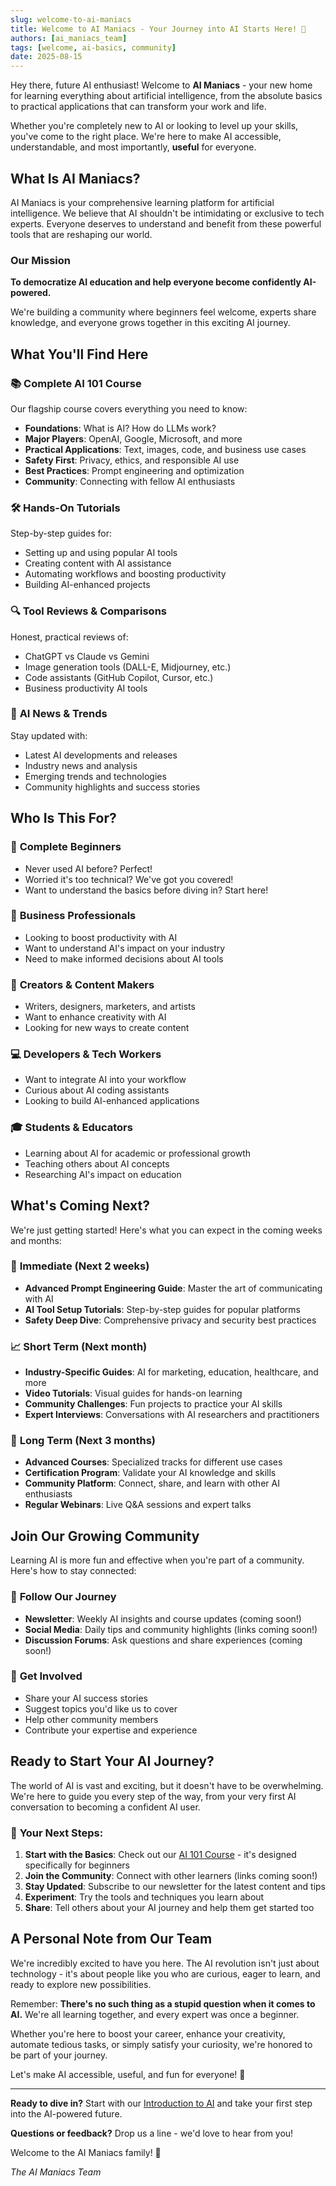 ```yaml
---
slug: welcome-to-ai-maniacs
title: Welcome to AI Maniacs - Your Journey into AI Starts Here! 🚀
authors: [ai_maniacs_team]
tags: [welcome, ai-basics, community]
date: 2025-08-15
---
```


Hey there, future AI enthusiast! Welcome to **AI Maniacs** - your new home for learning everything about artificial intelligence, from the absolute basics to practical applications that can transform your work and life.

Whether you're completely new to AI or looking to level up your skills, you've come to the right place. We're here to make AI accessible, understandable, and most importantly, **useful** for everyone.

<!-- truncate -->

## What Is AI Maniacs?

AI Maniacs is your comprehensive learning platform for artificial intelligence. We believe that AI shouldn't be intimidating or exclusive to tech experts. Everyone deserves to understand and benefit from these powerful tools that are reshaping our world.

### Our Mission

**To democratize AI education and help everyone become confidently AI-powered.**

We're building a community where beginners feel welcome, experts share knowledge, and everyone grows together in this exciting AI journey.

## What You'll Find Here

### 📚 **Complete AI 101 Course**

Our flagship course covers everything you need to know:

- **Foundations**: What is AI? How do LLMs work?
- **Major Players**: OpenAI, Google, Microsoft, and more
- **Practical Applications**: Text, images, code, and business use cases
- **Safety First**: Privacy, ethics, and responsible AI use
- **Best Practices**: Prompt engineering and optimization
- **Community**: Connecting with fellow AI enthusiasts

### 🛠️ **Hands-On Tutorials**

Step-by-step guides for:

- Setting up and using popular AI tools
- Creating content with AI assistance
- Automating workflows and boosting productivity
- Building AI-enhanced projects

### 🔍 **Tool Reviews & Comparisons**

Honest, practical reviews of:

- ChatGPT vs Claude vs Gemini
- Image generation tools (DALL-E, Midjourney, etc.)
- Code assistants (GitHub Copilot, Cursor, etc.)
- Business productivity AI tools

### 📰 **AI News & Trends**

Stay updated with:

- Latest AI developments and releases
- Industry news and analysis
- Emerging trends and technologies
- Community highlights and success stories

## Who Is This For?

### 🎯 **Complete Beginners**

- Never used AI before? Perfect!
- Worried it's too technical? We've got you covered!
- Want to understand the basics before diving in? Start here!

### 💼 **Business Professionals**

- Looking to boost productivity with AI
- Want to understand AI's impact on your industry
- Need to make informed decisions about AI tools

### 🎨 **Creators & Content Makers**

- Writers, designers, marketers, and artists
- Want to enhance creativity with AI
- Looking for new ways to create content

### 💻 **Developers & Tech Workers**

- Want to integrate AI into your workflow
- Curious about AI coding assistants
- Looking to build AI-enhanced applications

### 🎓 **Students & Educators**

- Learning about AI for academic or professional growth
- Teaching others about AI concepts
- Researching AI's impact on education

## What's Coming Next?

We're just getting started! Here's what you can expect in the coming weeks and months:

### 🚀 **Immediate (Next 2 weeks)**

- **Advanced Prompt Engineering Guide**: Master the art of communicating with AI
- **AI Tool Setup Tutorials**: Step-by-step guides for popular platforms
- **Safety Deep Dive**: Comprehensive privacy and security best practices

### 📈 **Short Term (Next month)**

- **Industry-Specific Guides**: AI for marketing, education, healthcare, and more
- **Video Tutorials**: Visual guides for hands-on learning
- **Community Challenges**: Fun projects to practice your AI skills
- **Expert Interviews**: Conversations with AI researchers and practitioners

### 🌟 **Long Term (Next 3 months)**

- **Advanced Courses**: Specialized tracks for different use cases
- **Certification Program**: Validate your AI knowledge and skills
- **Community Platform**: Connect, share, and learn with other AI enthusiasts
- **Regular Webinars**: Live Q&A sessions and expert talks

## Join Our Growing Community

Learning AI is more fun and effective when you're part of a community. Here's how to stay connected:

### 📱 **Follow Our Journey**

- **Newsletter**: Weekly AI insights and course updates (coming soon!)
- **Social Media**: Daily tips and community highlights (links coming soon!)
- **Discussion Forums**: Ask questions and share experiences (coming soon!)

### 🤝 **Get Involved**

- Share your AI success stories
- Suggest topics you'd like us to cover
- Help other community members
- Contribute your expertise and experience

## Ready to Start Your AI Journey?

The world of AI is vast and exciting, but it doesn't have to be overwhelming. We're here to guide you every step of the way, from your very first AI conversation to becoming a confident AI user.

### 🎯 **Your Next Steps:**

1. **Start with the Basics**: Check out our [AI 101 Course](/docs/intro) - it's designed specifically for beginners
2. **Join the Community**: Connect with other learners (links coming soon!)
3. **Stay Updated**: Subscribe to our newsletter for the latest content and tips
4. **Experiment**: Try the tools and techniques you learn about
5. **Share**: Tell others about your AI journey and help them get started too

## A Personal Note from Our Team

We're incredibly excited to have you here. The AI revolution isn't just about technology - it's about people like you who are curious, eager to learn, and ready to explore new possibilities.

Remember: **There's no such thing as a stupid question when it comes to AI.** We're all learning together, and every expert was once a beginner.

Whether you're here to boost your career, enhance your creativity, automate tedious tasks, or simply satisfy your curiosity, we're honored to be part of your journey.

Let's make AI accessible, useful, and fun for everyone! 🎉

---

**Ready to dive in?** Start with our [Introduction to AI](/docs/intro) and take your first step into the AI-powered future.

**Questions or feedback?** Drop us a line - we'd love to hear from you!

Welcome to the AI Maniacs family! 🚀

*The AI Maniacs Team*
